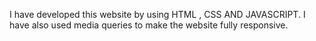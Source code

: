 I have developed this website by using HTML , CSS AND JAVASCRIPT. I have also used media queries to make the website fully responsive.